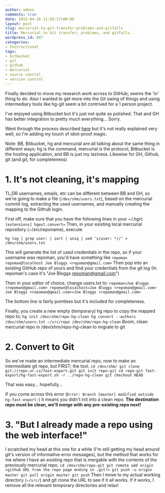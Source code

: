 ```yaml
---
author: admin
comments: true
date: 2013-04-26 11:26:17+00:00
layout: post
slug: mercurial-to-git-transfer-problems-and-pitfalls
title: Mercurial to Git transfer; problems, and pitfalls.
wordpress_id: 887
categories:
- Instructional
tags:
- bitbucket
- git
- github
- mercurial
- source control
- version control
---
```


Finally decided to move my research work across to GitHub; seems the 'in' thing to do. Also I wanted to get more into the Git swing of things and using intermediary tools like hg-git seem a bit contrived for a 1 person project.

I've enjoyed using Bitbucket but it's just not quite as polished. That and GH has better integration to pretty much everything... Sorry.

Went through the process described [here](http://www.wordsinboxes.com/2012/02/migrating-repositories-from-bitbucket.html) but it's not really explained very well, so I'm adding my touch of idiot-proof magic.

Note: BB, Bitbucket, hg and mercurial are all talking about the same thing in different ways; hg is the command, mercurial is the protocol, Bitbucket is the hosting application, and BB is just my laziness. Likewise for GH, Github, git (and git, for completeness)


# 1. It's not cleaning, it's mapping


TL;DR usernames, emails, etc can be different between BB and GH, so we're going to make a file (`/dev/shm/users.txt`), based on the mercurial commit log, extracting the used usernames, and manually creating the mapping to the Github login.

First off, make sure that you have the following lines in your ~/.hgrc
`
[extensions]
hgext.convert=
`
Then, in your existing local mercurial repository (~/src/reponame), execute

`hg log | grep user: | sort | uniq | sed ’s/user: *//‘ > /dev/shm/users.txt`

This will generate the list of used credentials in the repo, so if your username was repoman, you'd have something like
`
repoman
repoman@localhost
Joe Bloggs <repoman@gmail.com>
`
Then pop into an existing GitHub repo of yours and find your credentials from the git log (In repoman's case it's "Joe Bloggs <repoman@gmail.com>")

Then in your editor of choice, change users.txt to:
`
repoman=Joe Bloggs <repoman@gmail.com>
repoman@localhost=Joe Bloggs <repoman@gmail.com>
Joe Bloggs <repoman@gmail.com>=Joe Bloggs <repoman@gmail.com>
`

The bottom line is fairly pointless but it's included for completeness.

Finally, you create a new empty (temporary) hg repo to copy the mapped repo to;
`
hg init /dev/shm/repo-hg-clean
hg convert --authors /dev/shm/users.txt ~/src/repo /dev/shm/repo-hg-clean
`
Boom, clean mercurial repo in /dev/shm/repo-hg-clean to migrate to git


# 2. Convert to Git


So we've made an intermediate mercurial repo, now to make an intermediate git repo, but FIRST; the tool.
`
cd /dev/shm/
git clone git://repo.or.cz/fast-export.git
git init repo-git
cd repo-git
fast-export/hg-fast-export.sh -r ../repo-hg-clean
git checkout HEAD
`

That was easy... hopefully...

If you come across this error (`Error: Branch [master] modified outside hg-fast-export:`) it means you didn't init into a clean repo. **The destination repo must be clean, we'll merge with any pre-existing repo next!**


# 3. "But I already made a repo using the web interface!"


I scratched my head at this one for a while (I'm still getting my head around git's version of informative error messages), but the method that works for me where I have an existing repo that is mergable with the contents of the previously mercurial repo.
`
cd /dev/shm/repo-git
git remote add origin <github URL from the repo page ending in .git!>
git push -u origin master
git pull origin master
git push
`
Then I move to my actual working directory (`~/src/`) and git clone the URL to see if it all works. If it works, I remove all the relevant temporary directories and relax!
